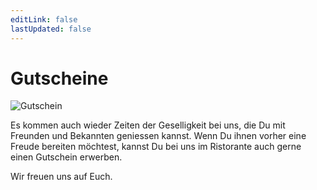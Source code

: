 ```yaml
---
editLink: false
lastUpdated: false
---
```


<script setup lang="ts">
import { withBase } from 'vitepress'
</script>

# Gutscheine

<img :src="withBase('/images/ristorante/voucher.webp')" alt="Gutschein" decoding="async" loading="lazy">

Es kommen auch wieder Zeiten der Geselligkeit bei uns, die Du mit Freunden und Bekannten geniessen kannst.
Wenn Du ihnen vorher eine Freude bereiten möchtest, kannst Du bei uns im Ristorante auch gerne einen Gutschein erwerben.

Wir freuen uns auf Euch.
